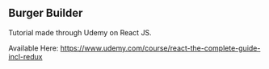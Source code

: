 ## Burger Builder

Tutorial made through Udemy on React JS.

Available Here:
https://www.udemy.com/course/react-the-complete-guide-incl-redux
